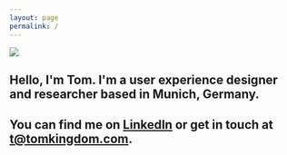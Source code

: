 ```yaml
---
layout: page
permalink: /
---
```


<span class="profilecontain">
    <img class="profile" src="../assets/tomkingdom.jpg"/>   
</span>



## Hello, I'm Tom. I'm a user experience designer and researcher based in Munich, Germany. 
## You can find me on [LinkedIn](https://www.linkedin.com/in/tom-kingdom-041212142/) or get in touch at [t@tomkingdom.com](mailto:t@tomkingdom.com).


